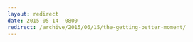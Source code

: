 ```yaml
---
layout: redirect
date: 2015-05-14 -0800
redirect: /archive/2015/06/15/the-getting-better-moment/
---
```

